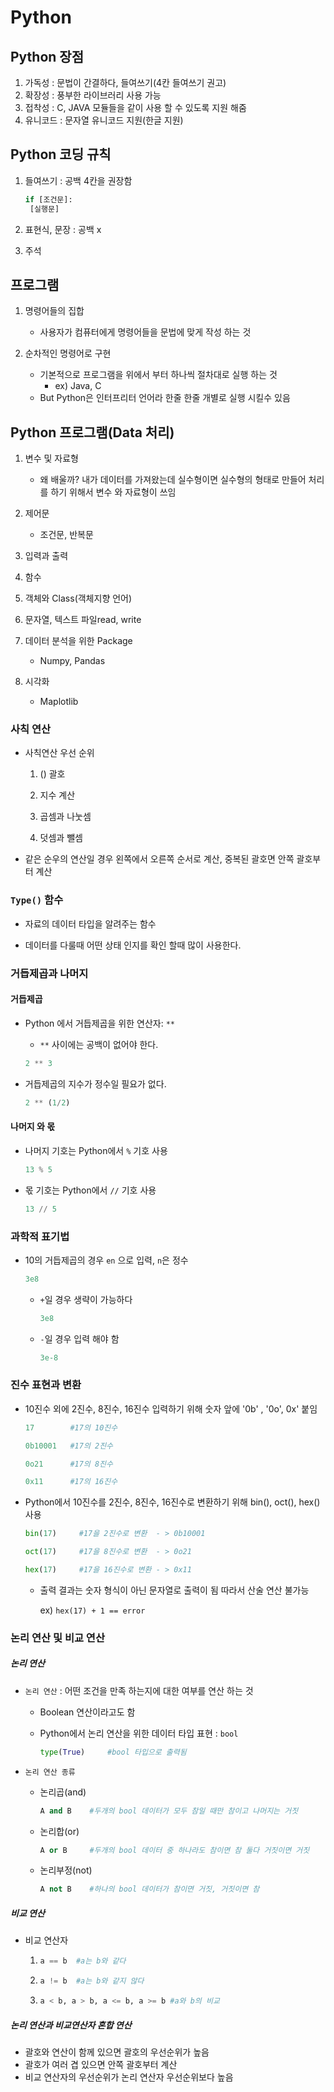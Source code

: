 # Python

## Python 장점

1. 가독성 : 문법이 간결하다, 들여쓰기(4칸 들여쓰기 권고)
2. 확장성 : 풍부한 라이브러리 사용 가능
3. 접착성 : C, JAVA 모듈들을 같이 사용 할 수 있도록 지원 해줌
4. 유니코드 : 문자열 유니코드 지원(한글 지원)

## Python 코딩 규칙

1. 들여쓰기 : 공백 4칸을 권장함

   ```python
   if [조건문]:
   	[실행문]
   ```

2. 표현식, 문장 : 공백  x
3. 주석

## 프로그램

1. 명령어들의 집합
   * 사용자가 컴퓨터에게 명령어들을 문법에 맞게 작성 하는 것

2. 순차적인 명령어로 구현
   * 기본적으로 프로그램을 위에서 부터 하나씩 절차대로 실행 하는 것
     * ex) Java, C
   * But Python은 인터프리터 언어라 한줄 한줄 개별로 실행 시킬수 있음

## Python 프로그램(Data 처리)

1. 변수 및 자료형 
   * 왜 배울까?  내가 데이터를 가져왔는데 실수형이면 실수형의 형태로 만들어 처리를 하기 위해서 변수 와 자료형이 쓰임

2. 제어문
   * 조건문, 반복문
3. 입력과 출력
4. 함수
5. 객체와 Class(객체지향 언어)
6. 문자열, 텍스트 파일read, write
7. 데이터 분석을 위한 Package
   * Numpy, Pandas

8. 시각화
   * Maplotlib

### 사칙 연산

* 사칙연산 우선 순위
  1. () 괄호

  2. 지수 계산
  3. 곱셈과 나눗셈
  4. 덧셈과 뺄셈

* 같은 순우의 연산일 경우 왼쪽에서 오른쪽 순서로 계산, 중복된 괄호면 안쪽 괄호부터 계산

###  `Type()` 함수

* 자료의 데이터 타입을 알려주는 함수

* 데이터를 다룰때 어떤 상태 인지를 확인 할때 많이 사용한다.

### 거듭제곱과 나머지

#### 거듭제곱

* Python 에서 거듭제곱을 위한 연산자: `**`
  * `**` 사이에는 공백이 없어야 한다.

  ```python
  2 ** 3
  ```

* 거듭제곱의 지수가 정수일 필요가 없다.

  ```python
  2 ** (1/2)
  ```

#### 나머지 와 몫

* 나머지 기호는 Python에서 `%` 기호 사용

  ```python
  13 % 5
  ```

* 몫 기호는 Python에서 `//` 기호 사용

  ```python
  13 // 5
  ```

### 과학적 표기법

* 10의 거듭제곱의 경우 `en` 으로 입력, `n`은 정수

  ```python
  3e8
  ```
  * `+`일 경우 생략이 가능하다

    ```python
    3e8
    ```

  * `-`일 경우 입력 해야 함

    ```python
    3e-8
    ```

### 진수 표현과 변환

* 10진수 외에 2진수, 8진수, 16진수 입력하기 위해  숫자 앞에 '0b' , '0o',  0x' 붙임

  ```python
  17        #17의 10진수
  ```

  ```python
  0b10001   #17의 2진수
  ```

  ```python
  0o21      #17의 8진수
  ```

  ```python
  0x11      #17의 16진수
  ```

* Python에서 10진수를 2진수, 8진수, 16진수로 변환하기 위해 bin(), oct(), hex() 사용

  ```python
  bin(17)     #17을 2진수로 변환  - > 0b10001
  ```

  ```python
  oct(17)     #17을 8진수로 변환  - > 0o21
  ```

  ```python
  hex(17)     #17을 16진수로 변환 - > 0x11
  ```

  * 출력 결과는 숫자 형식이 아닌 문자열로 출력이 됨  따라서 산술 연산 불가능

    ex) `hex(17) + 1 == error`

### 논리 연산 및 비교 연산

##### 논리 연산

* `논리 연산` : 어떤 조건을 만족 하는지에 대한 여부를 연산 하는 것

  * Boolean 연산이라고도 함

  * Python에서 논리 연산을 위한 데이터 타입 표현 : `bool`

    ```python
    type(True)     #bool 타입으로 출력됨
    ```

* `논리 연산 종류`

  * 논리곱(and)

    ```python
    A and B    #두개의 bool 데이터가 모두 참일 때만 참이고 나머지는 거짓
    ```

  * 논리합(or)

    ```python
    A or B     #두개의 bool 데이터 중 하나라도 참이면 참 둘다 거짓이면 거짓
    ```

  * 논리부정(not)

    ```python
    A not B    #하나의 bool 데이터가 참이면 거짓, 거짓이면 참
    ```

##### 비교 연산

* 비교 연산자

  1.  ```python
      a == b  #a는 b와 같다 
      ```

  2. ```python
     a != b  #a는 b와 같지 않다
     ```

  3. ```python
     a < b, a > b, a <= b, a >= b #a와 b의 비교
     ```

##### 논리 연산과 비교연산자 혼합 연산

* 괄호와 연산이 함께 있으면 괄호의 우선순위가 높음
* 괄호가 여러 겹 있으면 안쪽 괄호부터 계산
* 비교 연산자의 우선순위가 논리 연산자 우선순위보다 높음
